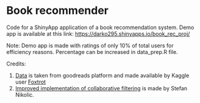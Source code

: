 # Book recommender

Code for a ShinyApp application of a book recommendation system.
Demo app is available at this link: https://darko295.shinyapps.io/book_rec_proj/

Note: Demo app is made with ratings of only 10% of total users for efficiency reasons. Percentage can be increased in data_prep.R file.

Credits:
1. [Data](https://github.com/zygmuntz/goodbooks-10k) is taken from goodreads platform and made available by Kaggle user [Foxtrot](https://www.kaggle.com/zygmunt)
2. [Improved implementation of collaborative filtering](https://github.com/smartcat-labs/collaboratory) is made by Stefan Nikolic.  
